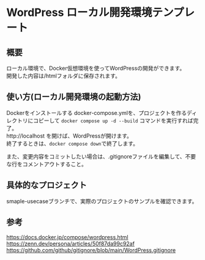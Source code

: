 # WordPress ローカル開発環境テンプレート

## 概要

ローカル環境で、Docker仮想環境を使ってWordPressの開発ができます。  
開発した内容は/htmlフォルダに保存されます。  

## 使い方(ローカル開発環境の起動方法)

Dockerをインストールする
docker-compose.ymlを、プロジェクトを作るディレクトリにコピーして
`docker compose up -d --build` コマンドを実行すれば完了。  
http://localhost を開けば、WordPressが開けます。  
終了するときは、`docker compose down`で終了します。  

また、変更内容をコミットしたい場合は、.gitignoreファイルを編集して、不要な行をコメントアウトすること。

## 具体的なプロジェクト

smaple-usecaseブランチで、実際のプロジェクトのサンプルを確認できます。

## 参考

https://docs.docker.jp/compose/wordpress.html  
https://zenn.dev/persona/articles/50f87da99c92af  
https://github.com/github/gitignore/blob/main/WordPress.gitignore  
